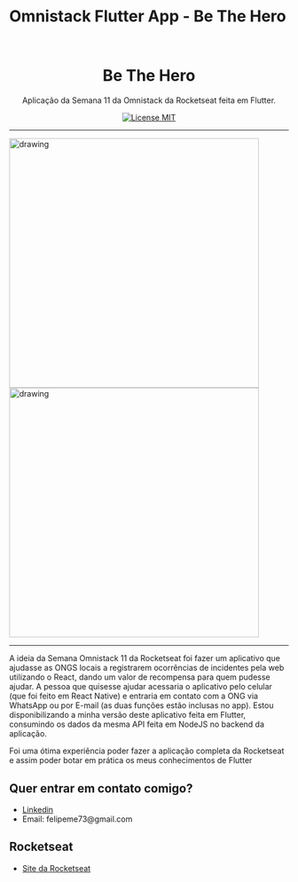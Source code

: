 # Omnistack Flutter App - Be The Hero
<h1 align="center">
   <br>
   Be The Hero
   <br>
</h1>
<p align="center">Aplicação da Semana 11 da Omnistack da Rocketseat feita em Flutter.</p>
<p align="center">
  <a href="https://opensource.org/licenses/MIT" rel="nofollow">
    <img src="https://camo.githubusercontent.com/311762166ef25238116d3cadd22fcb6091edab98/68747470733a2f2f696d672e736869656c64732e696f2f62616467652f4c6963656e73652d4d49542d626c75652e737667" alt="License MIT" data-canonical-src="https://img.shields.io/badge/License-MIT-blue.svg" style="max-width:100%;">
  </a>
</p>
<hr>
</hr>

<div>
<a target="_blank" rel="noopener noreferrer" href=""><img width="225" style="max-width:100%;"></a>
<a target="_blank" rel="noopener noreferrer" href="https://i.imgur.com/R4TNBdb.png"><img align="center" src="https://i.imgur.com/R4TNBdb.png" alt="drawing" height="450" data-canonical-src="https://i.imgur.com/R4TNBdb.png" style="max-width:100%;"></a>
<a target="_blank" rel="noopener noreferrer" href="https://i.imgur.com/lcuT27R.png"><img align="center" src="https://i.imgur.com/lcuT27R.png" alt="drawing" height="450" data-canonical-src="https://i.imgur.com/lcuT27R.png" style="max-width:100%;"></a>

</div>

<hr>
</hr>
<p>A ideia da Semana Omnistack 11 da Rocketseat foi fazer um aplicativo que ajudasse as ONGS locais a registrarem ocorrências de incidentes pela web utilizando o React, dando um valor de recompensa para quem pudesse ajudar. A pessoa que quisesse ajudar acessaria o aplicativo pelo celular (que foi feito em React Native) e entraria em contato com a ONG via WhatsApp ou por E-mail (as duas funções estão inclusas no app). Estou disponibilizando a minha versão deste aplicativo feita em Flutter, consumindo os dados da mesma API feita em NodeJS no backend da aplicação.</p>
<p>Foi uma ótima experiência poder fazer a aplicação completa da Rocketseat e assim poder botar em prática os meus conhecimentos de Flutter</p>

<h2>Quer entrar em contato comigo?</h2>
<ul>
<li><a href="https://www.linkedin.com/in/felipemagalhaes13/" rel="nofollow">Linkedin</a></li>
<li>Email: felipeme73@gmail.com</li>
</ul>

<h2>Rocketseat</h2>
<ul>
<li><a href="https://rocketseat.com.br/" rel="nofollow">Site da Rocketseat</a></li>
</ul>
